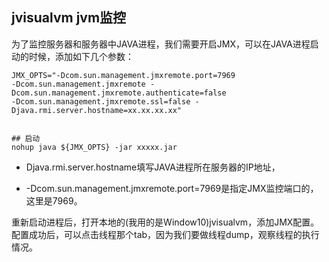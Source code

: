 ## jvisualvm jvm监控


为了监控服务器和服务器中JAVA进程，我们需要开启JMX，可以在JAVA进程启动的时候，添加如下几个参数：

```
JMX_OPTS="-Dcom.sun.management.jmxremote.port=7969 
-Dcom.sun.management.jmxremote -Dcom.sun.management.jmxremote.authenticate=false 
-Dcom.sun.management.jmxremote.ssl=false -Djava.rmi.server.hostname=xx.xx.xx.xx"


## 启动
nohup java ${JMX_OPTS} -jar xxxxx.jar

```

* Djava.rmi.server.hostname填写JAVA进程所在服务器的IP地址，

* -Dcom.sun.management.jmxremote.port=7969是指定JMX监控端口的，这里是7969。

重新启动进程后，打开本地的(我用的是Window10)jvisualvm，添加JMX配置。配置成功后，可以点击线程那个tab，因为我们要做线程dump，观察线程的执行情况。

